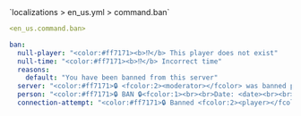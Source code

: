 <!--@include: @/parts/module/command/ban.md#title-->
<!--@include: @/parts/words.md#path--> `localizations > en_us.yml > command.ban`

<!--@include: @/parts/module/command/ban.md#explanation-->

<!--@include: @/parts/words.md#edit-->
```yaml
<en_us.command.ban>
```

<!--@include: @/parts/words.md#default-->
```yaml
ban:
  null-player: "<color:#ff7171><b>⁉</b> This player does not exist"
  null-time: "<color:#ff7171><b>⁉</b> Incorrect time"
  reasons:
    default: "You have been banned from this server"
  server: "<color:#ff7171>🔒 <fcolor:2><moderator></fcolor> was banned player <fcolor:2><player></fcolor> <fcolor:1><hover:show_text:\"<fcolor:1>ID: <id><br>Date: <date><br>Time: <time><br>Remaining time: <time_left><br>Moderator: <moderator><br>Reason: <reason>\">[INFO]</hover>"
  person: "<color:#ff7171>🔒 BAN 🔒<fcolor:1><br><br>Date: <date><br><br>Time: <time><br><br>Remaining time: <time_left><br><br>Moderator: <moderator><br><br>Reason: <reason>"
  connection-attempt: "<color:#ff7171>🔒 Banned <fcolor:2><player></fcolor> tried to log in <fcolor:1><hover:show_text:\"<fcolor:1>ID: <id><br>Date: <date><br>Time: <time><br>Remaining time: <time_left><br>Moderator: <moderator><br>Reason: <reason>\">[INFO]</hover>"
```

<!--@include: @/parts/module/command/ban.md#parameters-->
<!--@include: @/parts/module/command/ban.md#localization-->

